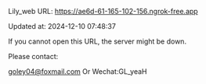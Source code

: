 Lily_web URL: https://ae6d-61-165-102-156.ngrok-free.app

Updated at: 2024-12-10 07:48:37

If you cannot open this URL, the server might be down.

Please contact: 

goley04@foxmail.com Or Wechat:GL_yeaH